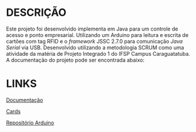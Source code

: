 # **DESCRIÇÃO** #

Este projeto foi desenvolvido implementa em Java para um controle de acesso e ponto empresarial. Utilizando um Arduino para leitura e escrita de cartões com tag RFID e o *framework* JSSC 2.7.0 para comunicação *Java Serial* via USB. Desenvolvido utilizando a metodologia SCRUM como uma atividade da matéria de Projeto Integrado 1 do IFSP Campus Caraguatatuba. A documentação do projeto pode ser encontrada abaixo:
# **LINKS** #


[Documentação](https://drive.google.com/open?id=1dF5_n2vVJPTwLLSe4MRsbqt2Wy3lsr5QLz4groJH-OA)

[Cards](https://docs.google.com/spreadsheets/d/135p-GEm2_vJZVcTZevu2yPzAPaHBGviAcLd8UXNHjHc/edit#gid=0)

[Repositório Arduino](https://github.com/AquaCoding/Ponto-e-Acesso-Arduino)
